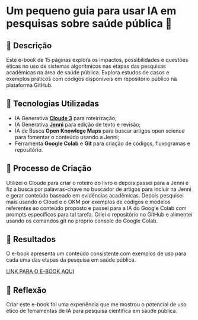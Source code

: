 # Um pequeno guia para usar IA em pesquisas sobre saúde pública 🌌

## 📒 Descrição
Este e-book de 15 páginas explora os impactos, possibilidades e questões éticas no uso de sistemas algoritmicos nas etapas das pesquisas acadêmicas na área de saúde pública. Explora estudos de casos e exemplos práticos com códigos disponíveis em repositório público na plataforma GitHub.

## 🤖 Tecnologias Utilizadas
- IA Generativa **[Cloude 3](https://duckduckgo.com/?q=DuckDuckGo&ia=chat)** para roteirização;
- IA Generativa **[Jenni](https://app.jenni.ai)** para edição de texto e revisão;
- IA de Busca **Open Knowlege Maps** para buscar artigos open science para fomentar o conteúdo usando a Jenni;
- Ferramenta **Google Colab** e **Git** para criação de códigos, fluxogramas e repositório.

## 🧐 Processo de Criação
Utilizei o Cloude para criar o roteiro do livro e depois passei para a Jenni e fiz a busca por palavras-chave no buscador de artigos para incluir na Jenni e gerar conteúdo baseado em evidências acadêmicas. Depois pesquisei mais usando o Cloud e o OKM por exemplos de códigos e modelos referentes ao conteúdo proposto e passei para a IA do Google Colab com prompts específicos para tal tarefa. Criei o repositório no GitHub e alimentei usando os comandos git no próprio console do Google Colab.

## 🚀 Resultados
O e-book apresenta um conteúdo consistente com exemplos de uso para cada uma das etapas da pesquisa em saúde pública.

[LINK PARA O E-BOOK AQUI](https://github.com/prisnormando/iapublichealthresearch/edit/main/EBOOK.pdf)

## 💭 Reflexão
Criar este e-book foi uma experiência que me mostrou o potencial de uso ético de ferramentas de IA para pesquisa científica em saúde pública.

